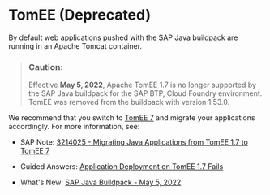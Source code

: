 <!-- loioa9590c2f5ebc4d1586d9f0f53a60cfdc -->

# TomEE \(Deprecated\)

By default web applications pushed with the SAP Java buildpack are running in an Apache Tomcat container.

> ### Caution:  
> Effective **May 5, 2022**, Apache TomEE 1.7 is no longer supported by the SAP Java buildpack for the SAP BTP, Cloud Foundry environment. TomEE was removed from the buildpack with version 1.53.0.

We recommend that you switch to [TomEE 7](tomee-7-79c039a.md) and migrate your applications accordingly. For more information, see:

-   SAP Note: [3214025 - Migrating Java Applications from TomEE 1.7 to TomEE 7](https://launchpad.support.sap.com/#/notes/3214025)

-   Guided Answers: [Application Deployment on TomEE 1.7 Fails](https://ga.support.sap.com/dtp/viewer/#/tree/3254/actions/51226:51219:51215/?version=current)

-   What's New: [SAP Java Buildpack - May 5, 2022](https://help.sap.com/whats-new/cf0cb2cb149647329b5d02aa96303f56?Component=SAP%2520Java%2520Buildpack&Valid_as_Of=2022-05-01%253A2022-05-05)


